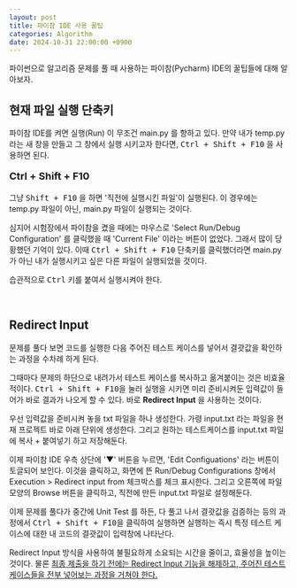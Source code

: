 ```yaml
---
layout: post
title: 파이참 IDE 사용 꿀팁
categories: Algorithm
date: 2024-10-31 22:00:00 +0900
---
```

파이썬으로 알고리즘 문제를 풀 때 사용하는 파이참(Pycharm) IDE의 꿀팁들에 대해 알아보자.

## 현재 파일 실행 단축키

파이참 IDE를 켜면 실행(Run) 이 무조건 main.py 를 향하고 있다. 만약 내가 temp.py 라는 새 창을 만들고 그 창에서 실행 시키고자 한다면, <kbd>Ctrl + Shift + F10</kbd> 을 사용하면 된다.

<p style="font-size: large"><b>Ctrl + Shift + F10</b></p>

그냥 <kbd>Shift + F10</kbd> 을 하면 '직전에 실행시킨 파일'이 실행된다. 이 경우에는 temp.py 파일이 아닌, main.py 파일이 실행되는 것이다.

심지어 시험장에서 파이참을 켰을 때에는 마우스로 'Select Run/Debug Configuration' 를 클릭했을 때 'Current File' 이라는 버튼이 없었다. 그래서 많이 당황했던 기억이 있다. 이때 <kbd>Ctrl + Shift + F10</kbd> 단축키를 클릭했더라면 main.py 가 아닌 내가 실행시키고 싶은 다른 파일이 실행되었을 것이다.

습관적으로 <kbd>Ctrl</kbd> 키를 붙여서 실행시켜야 한다.

<br>

## Redirect Input

문제를 풀다 보면 코드를 실행한 다음 주어진 테스트 케이스를 넣어서 결괏값을 확인하는 과정을 수차례 하게 된다. 

그때마다 문제의 하단으로 내려가서 테스트 케이스를 복사하고 옮겨붙이는 것은 비효율적이다. <kbd>Ctrl + Shift + F10</kbd>을 눌러 실행을 시키면 미리 준비시켜둔 입력값이 들어가 바로 결과가 나오게 할 수 있다. 바로 <b>Redirect Input</b> 을 사용하는 것이다.

우선 입력값을 준비시켜 놓을 txt 파일을 하나 생성한다. 가령 input.txt 라는 파일을 현재 프로젝트 바로 아래 단위에 생성한다. 그리고 원하는 테스트케이스를 input.txt 파일에 복사 + 붙여넣기 하고 저장해둔다.

이제 파이참 IDE 우측 상단에 '▼' 버튼을 누르면, 'Edit Configuations' 라는 버튼이 토글되어 보인다. 이것을 클릭하고, 화면에 뜬 Run/Debug Configurations 창에서 Execution > Redirect input from 체크박스를 체크 표시한다. 그리고 오른쪽에 파일 모양의 Browse 버튼을 클릭하고, 직전에 만든 input.txt 파일로 설정해둔다.

이제 문제를 풀다가 중간에 Unit Test 를 하든, 다 풀고 나서 결괏값을 검증하는 등의 과정에서 <kbd>Ctrl + Shift + F10</kbd>을 클릭하여 실행하면 실행하는 즉시 특정 테스트 케이스에 대한 내 코드의 결괏값이 입력창에 나타난다.

Redirect Input 방식을 사용하여 불필요하게 소요되는 시간을 줄이고, 효율성을 높이는 것이다. 물론 <u>최종 제출을 하기 전에는 Redirect Input 기능을 해제하고, 주어진 테스트 케이스들을 전부 넣어보는 과정을 거쳐야 한다.</u>

<br>

